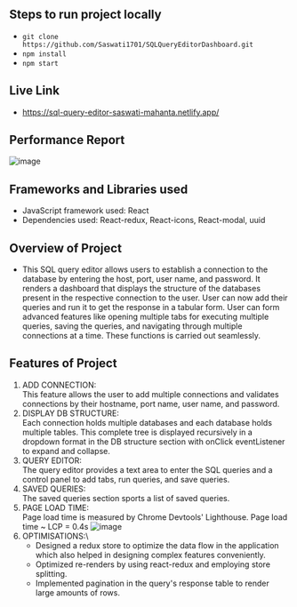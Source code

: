 ## Steps to run project locally
- ```git clone https://github.com/Saswati1701/SQLQueryEditorDashboard.git```
- ```npm install```
- ```npm start```

## Live Link
- https://sql-query-editor-saswati-mahanta.netlify.app/

## Performance Report
![image](https://github.com/Saswati1701/SQLQueryEditorDashboard/assets/92461669/3ba5d55c-71a2-487c-a1bd-a56cde13fd7d)

## Frameworks and Libraries used
- JavaScript framework used: React
- Dependencies used: React-redux, React-icons, React-modal, uuid

## Overview of Project
- This SQL query editor allows users to establish a connection to the database by entering the host, port, user name, and password. It renders a dashboard that displays the structure of the databases present in the respective connection to the user. User can now add their queries and run it to get the response in a tabular form. User can form advanced features like opening multiple tabs for executing multiple queries, saving the queries, and navigating through multiple connections at a time. These functions is carried out seamlessly.

## Features of Project
1. ADD CONNECTION:\
    This feature allows the user to add multiple connections and validates connections by their hostname, port name, user name, and password.
2. DISPLAY DB STRUCTURE:\
    Each connection holds multiple databases and each database holds multiple tables. This complete tree is displayed recursively in a dropdown format in the DB structure section with onClick eventListener to expand and collapse.
3. QUERY EDITOR:\
    The query editor provides a text area to enter the SQL queries and a control panel to add tabs, run queries, and save queries.
4. SAVED QUERIES:\
    The saved queries section sports a list of saved queries.
5. PAGE LOAD TIME:\
    Page load time is measured by Chrome Devtools' Lighthouse. Page load time ~ LCP = 0.4s
   ![image](https://github.com/Saswati1701/SQLQueryEditorDashboard/assets/92461669/b4da4368-722b-4e5c-a670-c10e49c3ed82)  
6. OPTIMISATIONS:\ 
    - Designed a redux store to optimize the data flow in the application which also helped in designing complex features conveniently.
    - Optimized re-renders by using react-redux and employing store splitting.
    - Implemented pagination in the query's response table to render large amounts of rows.



